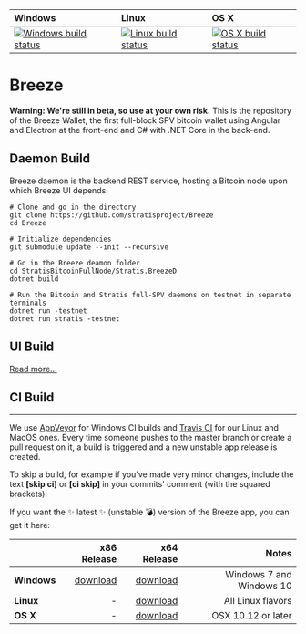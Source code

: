 | Windows | Linux | OS X |
| :---- | :------ | :---- |
[![Windows build status][1]][2] | [![Linux build status][3]][4] | [![OS X build status][5]][6] | 

[1]: https://ci.appveyor.com/api/projects/status/j1evinfefeetctvk?svg=true
[2]: https://ci.appveyor.com/project/stratis/breeze
[3]: https://travis-ci.org/stratisproject/Breeze.svg?branch=master
[4]: https://travis-ci.org/stratisproject/Breeze
[5]: https://travis-ci.org/stratisproject/Breeze.svg?branch=master
[6]: https://travis-ci.org/stratisproject/Breeze


# Breeze

__Warning: We're still in beta, so use at your own risk.__
This is the repository of the Breeze Wallet, the first full-block SPV bitcoin wallet using Angular and Electron at the front-end and C# with .NET Core in the back-end.

## Daemon Build

Breeze daemon is the backend REST service, hosting a Bitcoin node upon which Breeze UI depends:

```
# Clone and go in the directory
git clone https://github.com/stratisproject/Breeze
cd Breeze

# Initialize dependencies
git submodule update --init --recursive

# Go in the Breeze deamon folder
cd StratisBitcoinFullNode/Stratis.BreezeD
dotnet build

# Run the Bitcoin and Stratis full-SPV daemons on testnet in separate terminals
dotnet run -testnet
dotnet run stratis -testnet
```

## UI Build

[Read more...](https://github.com/stratisproject/Breeze/blob/master/Breeze.UI/README.md)

## CI Build
-----------

We use [AppVeyor](https://www.appveyor.com/) for Windows CI builds and [Travis CI](https://travis-ci.org/) for our Linux and MacOS ones.
Every time someone pushes to the master branch or create a pull request on it, a build is triggered and a new unstable app release is created.

To skip a build, for example if you've made very minor changes, include the text **[skip ci]** or **[ci skip]** in your commits' comment (with the squared brackets).

If you want the :sparkles: latest :sparkles: (unstable :bomb:) version of the Breeze app, you can get it here: 

|    | x86 Release | x64 Release | Notes |
|:---|----------------:|------------------:|------------------:|
|**Windows**| [download][7] | [download][8] | Windows 7 and Windows 10 |
|**Linux**| - | [download][9] | All Linux flavors |
|**OS X**| - | [download][10] | OSX 10.12 or later |


[7]: https://github.com/stratisproject/Breeze/releases/download/cd-unstable/Breeze.Wallet-v0.3.0-setup-win-x86.exe
[8]: https://github.com/stratisproject/Breeze/releases/download/cd-unstable/Breeze.Wallet-v0.3.0-setup-win-x64.exe
[9]: https://github.com/stratisproject/Breeze/releases/download/cd-unstable/Breeze.Wallet-v0.3.0-linux-x64.tar.gz
[10]: https://github.com/stratisproject/Breeze/releases/download/cd-unstable/Breeze.Wallet-v0.3.0-mac.dmg



